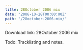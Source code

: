 ```yaml
---
title: 28October 2006 mix
date: "2006-10-28T00:00:00Z"
path: "/28october-2006-mix/"
---
```


Download link: 28October 2006 mix

Todo: Tracklisting and notes.